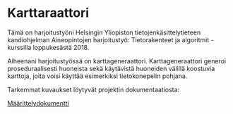 # Karttaraattori

Tämä on harjoitustyöni Helsingin Yliopiston tietojenkäsittelytieteen kandiohjelman Aineopintojen harjoitustyö: Tietorakenteet ja algoritmit -kurssilla loppukesästä 2018.

Aiheenani harjoitustyössä on karttageneraattori. Karttageneraattori generoi proseduraalisesti huoneista sekä käytävistä huoneiden välillä koostuvia karttoja, joita voisi käyttää esimerkiksi tietokonepelin pohjana.

Tarkemmat kuvaukset löytyvät projektin dokumentaatiosta:

[Määrittelydokumentti](https://github.com/majormalfunk/karttaraattori/blob/master/Dokumentaatio/Maarittelydokumentti.md)

